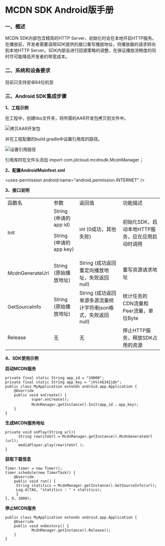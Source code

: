 # MCDN SDK Android版手册

### 一、概述

MCDN SDK内部包含精简的HTTP Server，初始化时会在本地开启HTTP服务。在播放前，开发者需要调用SDK提供的接口重写播放地址，将播放器的请求转向到本地HTTP Server。SDK内部会进行回源策略的调整，在保证播放流畅度的同时尽可能降低开发者的带宽成本。

### 二、系统和设备要求

目前只支持安卓64位机型

### 三、Android SDK集成步骤

**1、工程示例**

在工程中，创建libs文件夹，将所需的AAR开发包拷贝到文件中。

![拷贝AAR开发包](https://github.com/jdcloudcom/cn/blob/mcdn-0708/image/MCDN/拷贝AAR开发包.png)

并在工程配置的build.gradle中设置引用库的路径。

![设置引用路径](https://github.com/jdcloudcom/cn/blob/mcdn-0708/image/MCDN/设置引用路径.png)

引用库时在文件头添加 import com.jdcloud.mcdnsdk.McdnManager；

**2、配置AndroidMainfest.xml**

\<uses-permission android:name="android.permission.INTERNET" />

**3、接口说明**

<table><tr><td>函数名</td><td>参数</td><td>返回值</td><td>功能描述</td></tr><tr><td>Init</td><td>String (申请的app id)
  
String (申请的app key)</td><td>int (0成功，其他失败)</td><td>初始化SDK，启动本地HTTP服务，应在应用启动时调用</td></tr><tr><td>McdnGenerateUrl</td><td>String (原始播放地址)</td><td>String (成功返回 重定向播放地址，失败返回null)</td><td>重写资源请求地址</td></tr><tr><td>GetSourceInfo</td><td>String (原始播放地址)</td><td>String (成功返回 单源多源流量统计字符串json格式，失败返回 null)</td><td>统计任务的CDN流量和Peer流量，单位Byte</td></tr><tr><td>Release</td><td>无</td><td>无</td><td>停止HTTP服务，释放SDK占用的资源</td></tr></table>

**4、SDK使用示例**

**启动MCDN服务**

```
private final static String app_id = "10000";
private final static String app_key = "jk%l4$342j@n";
public class MyApplication extends android.app.Application {
    @Override
    public void onCreate() {
            super.onCreate();
            McdnManager.getInstance().Init(app_id ，app_key);
    }
}
```

**生成MCDN服务地址**

```
private void onPlay(String url){
      String rewriteUrl = McdnManager.getInstance().McdnGenerateUrl (url);
      mediaPlayer.play(rewriteUrl );
}
```

**获取下载信息**

```
Timer timer = new Timer();
timer.schedule(new TimerTask() {
	@Override
	public void run() {
	 String statitics = McdnManager.getInstance().GetSourceInfo(url);
	 Log.d(TAG, "statitics : " + statitics);
	 }
}, 0, 1000);
```

**停止MCDN服务**

```
public class MyApplication extends android.app.Application {
    @Override
    public void onDestory() {
            McdnManager.getInstance().Release();
    }
}
```

